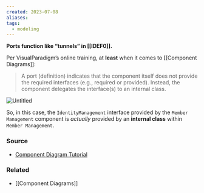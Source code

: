 ```yaml
---
created: 2023-07-08
aliases: 
tags:
  - modeling
---
```

**Ports function like “tunnels” in [[IDEF0]].**

Per VisualParadigm’s online training, at **least** when it comes to [[Component Diagrams]]:

> A port (definition) indicates that the component itself does not provide the required interfaces (e.g., required or provided). Instead, the component delegates the interface(s) to an internal class.
> 

![Untitled](Untitled%2030.png)

So, in this case, the `IdentityManagement` interface provided by the `Member Management` component is *actually* provided by an **internal class** within `Member Management`.
### Source
- [Component Diagram Tutorial](https://online.visual-paradigm.com/diagrams/tutorials/component-diagram-tutorial/)

### Related
- [[Component Diagrams]]